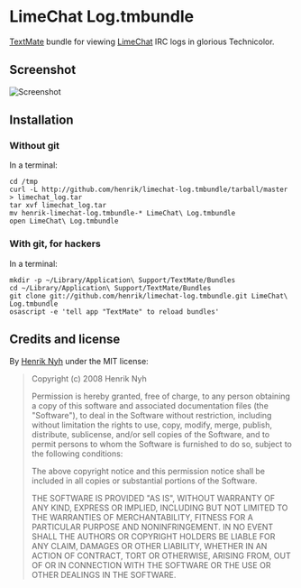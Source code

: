 # LimeChat Log.tmbundle

[TextMate](http://macromates.com/) bundle for viewing [LimeChat](http://limechat.net/mac/) IRC logs in glorious Technicolor.


## Screenshot

![Screenshot](http://github.com/henrik/limechat-log.tmbundle/tree/master/screenshot.png?raw=true)


## Installation

### Without git

In a terminal:

    cd /tmp
    curl -L http://github.com/henrik/limechat-log.tmbundle/tarball/master > limechat_log.tar
    tar xvf limechat_log.tar
    mv henrik-limechat-log.tmbundle-* LimeChat\ Log.tmbundle
    open LimeChat\ Log.tmbundle

### With git, for hackers

In a terminal:

    mkdir -p ~/Library/Application\ Support/TextMate/Bundles
    cd ~/Library/Application\ Support/TextMate/Bundles
    git clone git://github.com/henrik/limechat-log.tmbundle.git LimeChat\ Log.tmbundle
    osascript -e 'tell app "TextMate" to reload bundles'

## Credits and license

By [Henrik Nyh](http://henrik.nyh.se/) under the MIT license:

>  Copyright (c) 2008 Henrik Nyh
>
>  Permission is hereby granted, free of charge, to any person obtaining a copy
>  of this software and associated documentation files (the "Software"), to deal
>  in the Software without restriction, including without limitation the rights
>  to use, copy, modify, merge, publish, distribute, sublicense, and/or sell
>  copies of the Software, and to permit persons to whom the Software is
>  furnished to do so, subject to the following conditions:
>
>  The above copyright notice and this permission notice shall be included in
>  all copies or substantial portions of the Software.
>
>  THE SOFTWARE IS PROVIDED "AS IS", WITHOUT WARRANTY OF ANY KIND, EXPRESS OR
>  IMPLIED, INCLUDING BUT NOT LIMITED TO THE WARRANTIES OF MERCHANTABILITY,
>  FITNESS FOR A PARTICULAR PURPOSE AND NONINFRINGEMENT. IN NO EVENT SHALL THE
>  AUTHORS OR COPYRIGHT HOLDERS BE LIABLE FOR ANY CLAIM, DAMAGES OR OTHER
>  LIABILITY, WHETHER IN AN ACTION OF CONTRACT, TORT OR OTHERWISE, ARISING FROM,
>  OUT OF OR IN CONNECTION WITH THE SOFTWARE OR THE USE OR OTHER DEALINGS IN
>  THE SOFTWARE.
